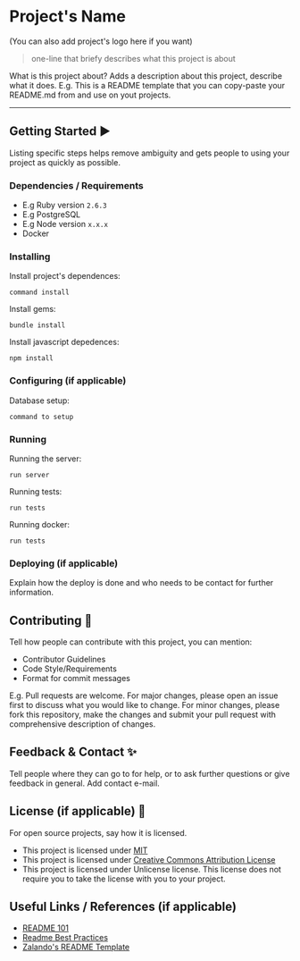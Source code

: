 # Project's Name

(You can also add project's logo here if you want)

> one-line that briefy describes what this project is about

What is this project about? Adds a description about this project, describe what it does.
E.g. This is a README template that you can copy-paste your README.md from and use on yout projects.

***

## Getting Started ▶️
Listing specific steps helps remove ambiguity and gets people to using your project as quickly as possible.

### Dependencies / Requirements
- E.g Ruby version `2.6.3`
- E.g PostgreSQL
- E.g Node version `x.x.x`
- Docker

### Installing 

Install project's dependences:

	command install

Install gems:

	bundle install

Install javascript depedences:

	npm install

### Configuring (if applicable)

Database setup:

	command to setup


### Running

Running the server:

	run server

Running tests:

	run tests

Running docker:

	run tests


### Deploying (if applicable)
Explain how the deploy is done and who needs to be contact for further information.

## Contributing 🤝
Tell how people can contribute with this project, you can mention:
- Contributor Guidelines
- Code Style/Requirements
- Format for commit messages

E.g. Pull requests are welcome. For major changes, please open an issue first to discuss what you would like to change. For minor changes, please fork this repository, make the changes and submit your pull request with comprehensive description of changes.

## Feedback & Contact ✨
Tell people where they can go to for help, or to ask further questions or give feedback in general. Add contact e-mail.

## License (if applicable) 📝
For open source projects, say how it is licensed.
- This project is licensed under [MIT](https://choosealicense.com/licenses/mit/)
- This project is licensed under [Creative Commons Attribution License](https://creativecommons.org/licenses/by/2.0/)
- This project is licensed under Unlicense license. This license does not require you to take the license with you to your project.

## Useful Links / References (if applicable)
- [README 101](https://www.makeareadme.com)
- [Readme Best Practices](https://github.com/jehna/readme-best-practices#readme)
- [Zalando's README Template](https://github.com/zalando/zalando-howto-open-source/blob/master/READMEtemplate.md#readme)
